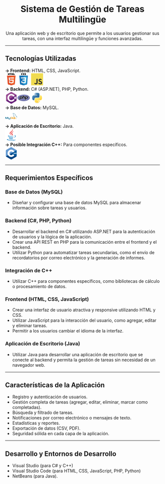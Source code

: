 <div align="center">
  <h1>Sistema de Gestión de Tareas Multilingüe</h1>
  <p>Una aplicación web y de escritorio que permite a los usuarios gestionar sus tareas, con una interfaz multilingüe y funciones avanzadas.</p>
</div>

<hr>

## Tecnologías Utilizadas

<b>-> Frontend:</b> HTML, CSS, JavaScript.
  <br>
<img src="https://raw.githubusercontent.com/devicons/devicon/master/icons/html5/html5-original-wordmark.svg" alt="html5" width="40" height="40"/><img src="https://raw.githubusercontent.com/devicons/devicon/master/icons/css3/css3-original-wordmark.svg" alt="css3" width="40" height="40"/>
  <img src="https://raw.githubusercontent.com/devicons/devicon/master/icons/javascript/javascript-original.svg" alt="javascript" width="40" height="40"/>
  <br>
<b>-> Backend:</b> C# (ASP.NET), PHP, Python.
  <br>
<img src="https://raw.githubusercontent.com/devicons/devicon/master/icons/csharp/csharp-original.svg" alt="csharp" width="40" height="40"/><img src="https://raw.githubusercontent.com/devicons/devicon/master/icons/php/php-original.svg" alt="php" width="40" height="40"/> <img src="https://raw.githubusercontent.com/devicons/devicon/master/icons/python/python-original.svg" alt="python" width="40" height="40"/>
<br>
<b>-> Base de Datos:</b> MySQL.
  <br>
<img src="https://raw.githubusercontent.com/devicons/devicon/master/icons/mysql/mysql-original-wordmark.svg" alt="mysql" width="40" height="40"/>
<br>
<b>-> Aplicación de Escritorio:</b> Java.
  <br>
<img src="https://raw.githubusercontent.com/devicons/devicon/master/icons/java/java-original.svg" alt="java" width="40" height="40"/> 
<br>
<b>-> Posible Integración C++:</b> Para componentes específicos.
  <br>
<img src="https://raw.githubusercontent.com/devicons/devicon/master/icons/cplusplus/cplusplus-original.svg" alt="cplusplus" width="40" height="40"/>
<br>

<hr>

## Requerimientos Específicos

### Base de Datos (MySQL)

- Diseñar y configurar una base de datos MySQL para almacenar información sobre tareas y usuarios.

### Backend (C#, PHP, Python)

- Desarrollar el backend en C# utilizando ASP.NET para la autenticación de usuarios y la lógica de la aplicación.<br>
- Crear una API REST en PHP para la comunicación entre el frontend y el backend.
- Utilizar Python para automatizar tareas secundarias, como el envío de recordatorios por correo electrónico y la generación de informes.<br>

### Integración de C++

- Utilizar C++ para componentes específicos, como bibliotecas de cálculo o procesamiento de datos.

### Frontend (HTML, CSS, JavaScript)

- Crear una interfaz de usuario atractiva y responsive utilizando HTML y CSS.
- Utilizar JavaScript para la interacción del usuario, como agregar, editar y eliminar tareas.
- Permitir a los usuarios cambiar el idioma de la interfaz.

### Aplicación de Escritorio (Java)

- Utilizar Java para desarrollar una aplicación de escritorio que se conecte al backend y permita la gestión de tareas sin necesidad de un navegador web.
<hr>

## Características de la Aplicación

- Registro y autenticación de usuarios.
- Gestión completa de tareas (agregar, editar, eliminar, marcar como completadas).
- Búsqueda y filtrado de tareas.
- Notificaciones por correo electrónico o mensajes de texto.
- Estadísticas y reportes.
- Exportación de datos (CSV, PDF).
- Seguridad sólida en cada capa de la aplicación.

<hr>

## Desarrollo y Entornos de Desarrollo

- Visual Studio (para C# y C++)
- Visual Studio Code (para HTML, CSS, JavaScript, PHP, Python)
- NetBeans (para Java).
